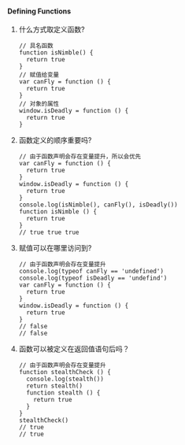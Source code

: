 #### Defining Functions
1. 什么方式取定义函数? 

    ```JS
    // 具名函数
    function isNimble() {
      return true
    }
    // 赋值给变量
    var canFly = function () {
      return true
    }
    // 对象的属性
    window.isDeadly = function () {
      return true
    }
    ```

1. 函数定义的顺序重要吗? 

    ```JS
    // 由于函数声明会存在变量提升，所以会优先
    var canFly = function () {
      return true
    }
    window.isDeadly = function () {
      return true
    }
    console.log(isNimble(), canFly(), isDeadly())
    function isNimble () {
      return true
    }
    // true true true
    ```

1. 赋值可以在哪里访问到?

    ```JS
    // 由于函数声明会存在变量提升
    console.log(typeof canFly == 'undefined')
    console.log(typeof isDeadly == 'undefind')
    var canFly = function () {
      return true
    }
    window.isDeadly = function () {
      return true
    }
    // false
    // false
    ```

1. 函数可以被定义在返回值语句后吗？

    ```JS
    // 由于函数声明会存在变量提升
    function stealthCheck () {
      console.log(stealth())
      return stealth()
      function stealth () {
        return true
      }
    }
    stealthCheck()
    // true
    // true
    ```